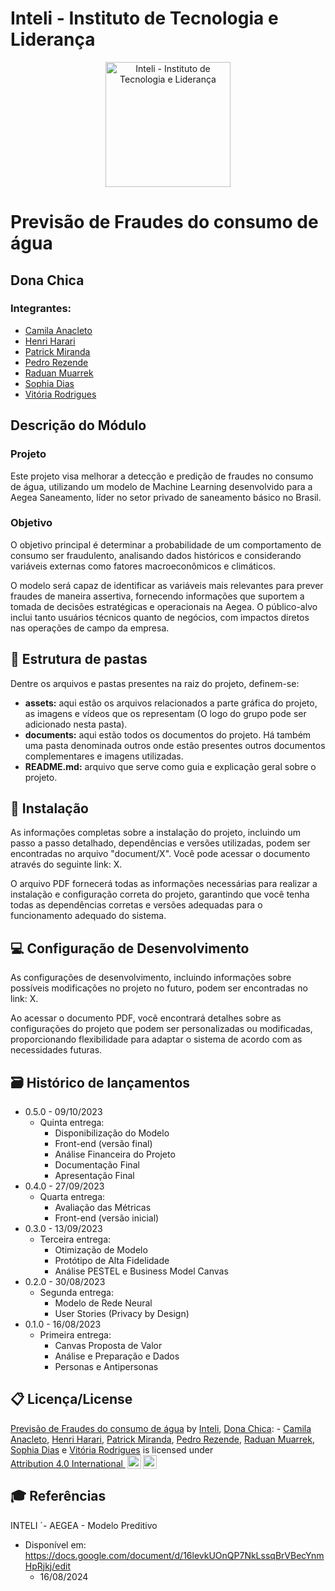 # Inteli - Instituto de Tecnologia e Liderança

<p align="center">
<a href= "https://www.inteli.edu.br/"><img src="https://capitaldigital.com.br/wp-content/uploads/2021/04/logo-inteli-300x134-1.png" alt="Inteli - Instituto de Tecnologia e Liderança" width="200" border="0"></a>
</p>

# Previsão de Fraudes do consumo de água

## Dona Chica
### Integrantes:
- <a href="https://www.linkedin.com/in/camilaanacleto/">Camila Anacleto</a>
- <a href="https://www.linkedin.com/in/henri-harari-717930242/">Henri Harari</a>
- <a href="https://www.linkedin.com/in/patrick-miranda/">Patrick Miranda</a>
- <a href="https://www.linkedin.com/in/pedrocrezende/">Pedro Rezende</a>
- <a href="https://www.linkedin.com/in/raduanmuarrek/">Raduan Muarrek</a>
- <a href="https://www.linkedin.com/in/sophia-dias/">Sophia Dias</a>
- <a href="https://www.linkedin.com/in/vit%C3%B3ria-rodrigues-de-oliveira/">Vitória Rodrigues</a>

## Descrição do Módulo
### Projeto
Este projeto visa melhorar a detecção e predição de fraudes no consumo de água, utilizando um modelo de Machine Learning desenvolvido para a Aegea Saneamento, líder no setor privado de saneamento básico no Brasil.

### Objetivo
O objetivo principal é determinar a probabilidade de um comportamento de consumo ser fraudulento, analisando dados históricos e considerando variáveis externas como fatores macroeconômicos e climáticos.

O modelo será capaz de identificar as variáveis mais relevantes para prever fraudes de maneira assertiva, fornecendo informações que suportem a tomada de decisões estratégicas e operacionais na Aegea. O público-alvo inclui tanto usuários técnicos quanto de negócios, com impactos diretos nas operações de campo da empresa.


## 📁 Estrutura de pastas

Dentre os arquivos e pastas presentes na raiz do projeto, definem-se:

* **assets:** aqui estão os arquivos relacionados a parte gráfica do projeto, as imagens e vídeos que os representam (O logo do grupo pode ser adicionado nesta pasta).
* **documents:** aqui estão todos os documentos do projeto. Há também uma pasta denominada outros onde estão presentes outros documentos complementares e imagens utilizadas.
* **README.md:** arquivo que serve como guia e explicação geral sobre o projeto.

## 🔧 Instalação

As informações completas sobre a instalação do projeto, incluindo um passo a passo detalhado, dependências e versões utilizadas, podem ser encontradas no arquivo "document/X". Você pode acessar o documento através do seguinte link: X.

O arquivo PDF fornecerá todas as informações necessárias para realizar a instalação e configuração correta do projeto, garantindo que você tenha todas as dependências corretas e versões adequadas para o funcionamento adequado do sistema.

## 💻 Configuração de Desenvolvimento
As configurações de desenvolvimento, incluindo informações sobre possíveis modificações no projeto no futuro, podem ser encontradas no link: X.

Ao acessar o documento PDF, você encontrará detalhes sobre as configurações do projeto que podem ser personalizadas ou modificadas, proporcionando flexibilidade para adaptar o sistema de acordo com as necessidades futuras.


## 🗃 Histórico de lançamentos
* 0.5.0 - 09/10/2023
    * Quinta entrega:
      - Disponibilização do Modelo
      - Front-end (versão final)
      - Análise Financeira do Projeto
      - Documentação Final
      - Apresentação Final
* 0.4.0 - 27/09/2023
    * Quarta entrega:
      - Avaliação das Métricas
      - Front-end (versão inicial)
* 0.3.0 - 13/09/2023
    * Terceira entrega:
      - Otimização de Modelo
      - Protótipo de Alta Fidelidade
      - Análise PESTEL e Business Model Canvas
* 0.2.0 - 30/08/2023
    * Segunda entrega:
      - Modelo de Rede Neural
      - User Stories (Privacy by Design)
* 0.1.0 - 16/08/2023
    * Primeira entrega:
       - Canvas Proposta de Valor
       - Análise e Preparação e Dados
       - Personas e Antipersonas

## 📋 Licença/License

<p xmlns:cc="http://creativecommons.org/ns#" xmlns:dct="http://purl.org/dc/terms/"><a property="dct:title" rel="cc:attributionURL" href="https://github.com/Inteli-College">Previsão de Fraudes do consumo de água</a> by <a rel="cc:attributionURL dct:creator" property="cc:attributionName" href="https://github.com/InteliProjects">Inteli</a>, <a rel="cc:attributionURL dct:creator" property="cc:attributionName" href="https://github.com/Inteli-College/2024-2A-T04-SI11-G01">Dona Chica</a>: - <a href="https://www.linkedin.com/in/camilaanacleto/">Camila Anacleto</a>, <a href="https://www.linkedin.com/in/henri-harari-717930242/">Henri Harari</a>, <a href="https://www.linkedin.com/in/patrick-miranda/">Patrick Miranda</a>, <a href="https://www.linkedin.com/in/pedrocrezende/">Pedro Rezende</a>, <a href="https://www.linkedin.com/in/raduanmuarrek/">Raduan Muarrek</a>, <a href="https://www.linkedin.com/in/sophia-dias/">Sophia Dias</a> e <a href="https://www.linkedin.com/in/vit%C3%B3ria-rodrigues-de-oliveira/">Vitória Rodrigues</a>
is licensed under <a href="http://creativecommons.org/licenses/by/4.0/?ref=chooser-v1" target="_blank" rel="license noopener noreferrer" style="display:inline-block;">Attribution 4.0 International <img style="height:22px!important;margin-left:3px;vertical-align:text-bottom;" src="https://mirrors.creativecommons.org/presskit/icons/cc.svg?ref=chooser-v1"><img style="height:22px!important;margin-left:3px;vertical-align:text-bottom;" src="https://mirrors.creativecommons.org/presskit/icons/by.svg?ref=chooser-v1"></a></p>

## 🎓 Referências

INTELI ´- AEGEA - Modelo Preditivo
- Disponível em: https://docs.google.com/document/d/16levkUOnQP7NkLssqBrVBecYnmHpRjkj/edit
  - 16/08/2024
